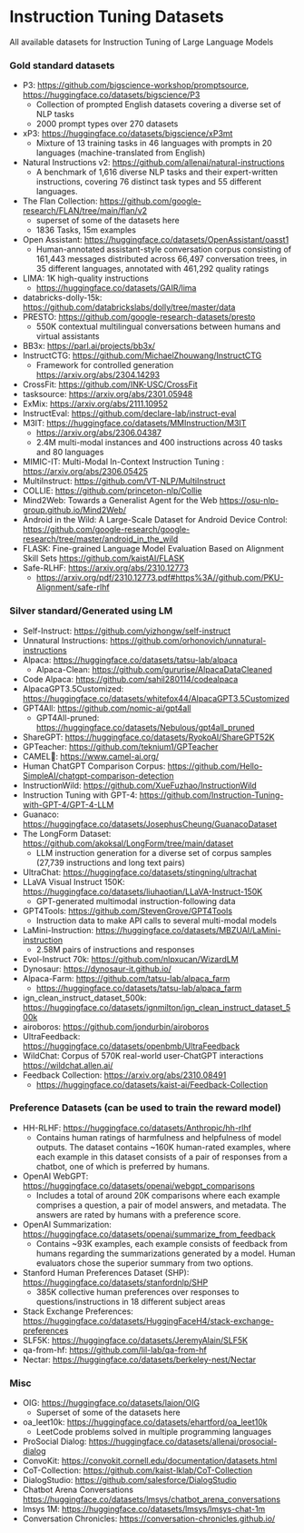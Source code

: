 # Instruction Tuning Datasets
All available datasets for Instruction Tuning of Large Language Models

### Gold standard datasets 
- P3: https://github.com/bigscience-workshop/promptsource, https://huggingface.co/datasets/bigscience/P3
  - Collection of prompted English datasets covering a diverse set of NLP tasks
  - 2000 prompt types over 270 datasets
- xP3: https://huggingface.co/datasets/bigscience/xP3mt
  - Mixture of 13 training tasks in 46 languages with prompts in 20 languages (machine-translated from English)
- Natural Instructions v2: https://github.com/allenai/natural-instructions
  - A benchmark of 1,616 diverse NLP tasks and their expert-written instructions, covering 76 distinct task types and 55 different languages.
- The Flan Collection: https://github.com/google-research/FLAN/tree/main/flan/v2 
  - superset of some of the datasets here
  -  1836 Tasks, 15m examples 
- Open Assistant: https://huggingface.co/datasets/OpenAssistant/oasst1
  - Human-annotated assistant-style conversation corpus consisting of 161,443 messages distributed across 66,497 conversation trees, in 35 different languages, annotated with 461,292 quality ratings
- LIMA: 1K high-quality instructions
  - https://huggingface.co/datasets/GAIR/lima
- databricks-dolly-15k: https://github.com/databrickslabs/dolly/tree/master/data
- PRESTO: https://github.com/google-research-datasets/presto
  - 550K contextual multilingual conversations between humans and virtual assistants
- BB3x: https://parl.ai/projects/bb3x/
- InstructCTG: https://github.com/MichaelZhouwang/InstructCTG
  - Framework for controlled generation https://arxiv.org/abs/2304.14293
- CrossFit: https://github.com/INK-USC/CrossFit
- tasksource: https://arxiv.org/abs/2301.05948
- ExMix: https://arxiv.org/abs/2111.10952
- InstructEval: https://github.com/declare-lab/instruct-eval
- M3IT: https://huggingface.co/datasets/MMInstruction/M3IT
  - https://arxiv.org/abs/2306.04387
  - 2.4M multi-modal instances and 400 instructions across 40 tasks and 80 languages
- MIMIC-IT: Multi-Modal In-Context Instruction Tuning : https://arxiv.org/abs/2306.05425
- MultiInstruct: https://github.com/VT-NLP/MultiInstruct
- COLLIE: https://github.com/princeton-nlp/Collie
- Mind2Web: Towards a Generalist Agent for the Web https://osu-nlp-group.github.io/Mind2Web/    
- Android in the Wild: A Large-Scale Dataset for Android Device Control: https://github.com/google-research/google-research/tree/master/android_in_the_wild
- FLASK: Fine-grained Language Model Evaluation Based on Alignment Skill Sets https://github.com/kaistAI/FLASK
- Safe-RLHF: https://arxiv.org/abs/2310.12773
  - https://arxiv.org/pdf/2310.12773.pdf#https%3A//github.com/PKU-Alignment/safe-rlhf


### Silver standard/Generated using LM

- Self-Instruct: https://github.com/yizhongw/self-instruct
- Unnatural Instructions: https://github.com/orhonovich/unnatural-instructions
- Alpaca: https://huggingface.co/datasets/tatsu-lab/alpaca
  - Alpaca-Clean: https://github.com/gururise/AlpacaDataCleaned
- Code Alpaca: https://github.com/sahil280114/codealpaca
- AlpacaGPT3.5Customized: https://huggingface.co/datasets/whitefox44/AlpacaGPT3.5Customized
- GPT4All: https://github.com/nomic-ai/gpt4all
  - GPT4All-pruned: https://huggingface.co/datasets/Nebulous/gpt4all_pruned
- ShareGPT: https://huggingface.co/datasets/RyokoAI/ShareGPT52K
- GPTeacher: https://github.com/teknium1/GPTeacher
- CAMEL🐪: https://www.camel-ai.org/
- Human ChatGPT Comparison Corpus: https://github.com/Hello-SimpleAI/chatgpt-comparison-detection
- InstructionWild: https://github.com/XueFuzhao/InstructionWild
- Instruction Tuning with GPT-4: https://github.com/Instruction-Tuning-with-GPT-4/GPT-4-LLM
- Guanaco: https://huggingface.co/datasets/JosephusCheung/GuanacoDataset
- The LongForm Dataset: https://github.com/akoksal/LongForm/tree/main/dataset
  - LLM instruction generation for a diverse set of corpus samples (27,739 instructions and long text pairs)
- UltraChat: https://huggingface.co/datasets/stingning/ultrachat
- LLaVA Visual Instruct 150K: https://huggingface.co/datasets/liuhaotian/LLaVA-Instruct-150K
  - GPT-generated multimodal instruction-following data
- GPT4Tools: https://github.com/StevenGrove/GPT4Tools
  - Instruction data to make API calls to several multi-modal models
- LaMini-Instruction: https://huggingface.co/datasets/MBZUAI/LaMini-instruction
  - 2.58M pairs of instructions and responses
- Evol-Instruct 70k: https://github.com/nlpxucan/WizardLM
- Dynosaur: https://dynosaur-it.github.io/
- Alpaca-Farm: https://github.com/tatsu-lab/alpaca_farm
  - https://huggingface.co/datasets/tatsu-lab/alpaca_farm
- ign_clean_instruct_dataset_500k: https://huggingface.co/datasets/ignmilton/ign_clean_instruct_dataset_500k
- airoboros: https://github.com/jondurbin/airoboros
- UltraFeedback: https://huggingface.co/datasets/openbmb/UltraFeedback
- WildChat: Corpus of 570K real-world user-ChatGPT interactions https://wildchat.allen.ai/
- Feedback Collection: https://arxiv.org/abs/2310.08491
  - https://huggingface.co/datasets/kaist-ai/Feedback-Collection

### Preference Datasets (can be used to train the reward model)
- HH-RLHF: https://huggingface.co/datasets/Anthropic/hh-rlhf
  - Contains human ratings of harmfulness and helpfulness of model outputs. The dataset contains ~160K human-rated examples, where each example in this dataset consists of a pair of responses from a chatbot, one of which is preferred by humans.
- OpenAI WebGPT: https://huggingface.co/datasets/openai/webgpt_comparisons
  - Includes a total of around 20K comparisons where each example comprises a question, a pair of model answers, and metadata. The answers are rated by humans with a preference score.
- OpenAI Summarization: https://huggingface.co/datasets/openai/summarize_from_feedback
  - Contains ~93K examples, each example consists of feedback from humans regarding the summarizations generated by a model. Human evaluators chose the superior summary from two options.
- Stanford Human Preferences Dataset (SHP): https://huggingface.co/datasets/stanfordnlp/SHP
  - 385K collective human preferences over responses to questions/instructions in 18 different subject areas
- Stack Exchange Preferences: https://huggingface.co/datasets/HuggingFaceH4/stack-exchange-preferences
- SLF5K: https://huggingface.co/datasets/JeremyAlain/SLF5K
-  qa-from-hf: https://github.com/lil-lab/qa-from-hf
-  Nectar: https://huggingface.co/datasets/berkeley-nest/Nectar

### Misc
- OIG: https://huggingface.co/datasets/laion/OIG
  - Superset of some of the datasets here
- oa_leet10k: https://huggingface.co/datasets/ehartford/oa_leet10k
  - LeetCode problems solved in multiple programming languages
- ProSocial Dialog: https://huggingface.co/datasets/allenai/prosocial-dialog
- ConvoKit: https://convokit.cornell.edu/documentation/datasets.html
- CoT-Collection: https://github.com/kaist-lklab/CoT-Collection
- DialogStudio: https://github.com/salesforce/DialogStudio
- Chatbot Arena Conversations https://huggingface.co/datasets/lmsys/chatbot_arena_conversations
- lmsys 1M: https://huggingface.co/datasets/lmsys/lmsys-chat-1m
- Conversation Chronicles: https://conversation-chronicles.github.io/

